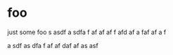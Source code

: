 # foo

just some foo
s
asdf
a
sdfa
f
af
af
af
f
afd
af
a
faf
af
a
f

a
sdf
as
dfa
f
af
af
daf
af
as
asf
